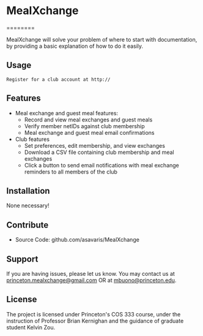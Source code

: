 # MealXchange

========

MealXchange will solve your problem of where to start with documentation,
by providing a basic explanation of how to do it easily.

Usage
-----

    Register for a club account at http://

Features
--------

- Meal exchange and guest meal features:
	- Record and view meal exchanges and guest meals
	- Verify member netIDs against club membership
	- Meal exchange and guest meal email confirmations
- Club features
	- Set preferences, edit membership, and view exchanges
	- Download a CSV file containing club membership and meal exchanges
	- Click a button to send email notifications with meal exchange reminders to all members of the club

Installation
------------

None necessary!

Contribute
----------

- Source Code: github.com/asavaris/MealXchange

Support
-------

If you are having issues, please let us know.
You may contact us at princeton.mealxchange@gmail.com OR at mbuono@princeton.edu.

License
-------

The project is licensed under Princeton's COS 333 course, under the instruction of Professor Brian Kernighan and the guidance of graduate student Kelvin Zou.